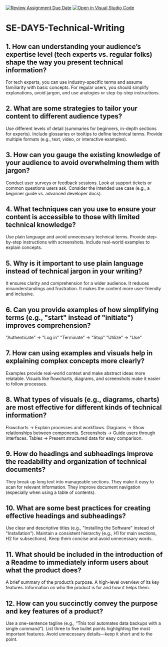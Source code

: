 [![Review Assignment Due Date](https://classroom.github.com/assets/deadline-readme-button-22041afd0340ce965d47ae6ef1cefeee28c7c493a6346c4f15d667ab976d596c.svg)](https://classroom.github.com/a/zsAR-pyY)
[![Open in Visual Studio Code](https://classroom.github.com/assets/open-in-vscode-2e0aaae1b6195c2367325f4f02e2d04e9abb55f0b24a779b69b11b9e10269abc.svg)](https://classroom.github.com/online_ide?assignment_repo_id=18515001&assignment_repo_type=AssignmentRepo)
# SE-DAY5-Technical-Writing
## 1. How can understanding your audience’s expertise level (tech experts vs. regular folks) shape the way you present technical information?
For tech experts, you can use industry-specific terms and assume familiarity with basic concepts.
For regular users, you should simplify explanations, avoid jargon, and use analogies or step-by-step instructions.

## 2. What are some strategies to tailor your content to different audience types?
Use different levels of detail (summaries for beginners, in-depth sections for experts).
Include glossaries or tooltips to define technical terms.
Provide multiple formats (e.g., text, video, or interactive examples).

## 3. How can you gauge the existing knowledge of your audience to avoid overwhelming them with jargon?
Conduct user surveys or feedback sessions.
Look at support tickets or common questions users ask.
Consider the intended use case (e.g., a beginner guide vs. advanced developer docs).

## 4. What techniques can you use to ensure your content is accessible to those with limited technical knowledge?
Use plain language and avoid unnecessary technical terms.
Provide step-by-step instructions with screenshots.
Include real-world examples to explain concepts.

## 5. Why is it important to use plain language instead of technical jargon in your writing?
It ensures clarity and comprehension for a wider audience.
It reduces misunderstandings and frustration.
It makes the content more user-friendly and inclusive.

## 6. Can you provide examples of how simplifying terms (e.g., "start" instead of "initiate") improves comprehension?
"Authenticate" → "Log in"
"Terminate" → "Stop"
"Utilize" → "Use"

## 7. How can using examples and visuals help in explaining complex concepts more clearly?
Examples provide real-world context and make abstract ideas more relatable.
Visuals like flowcharts, diagrams, and screenshots make it easier to follow processes.

## 8. What types of visuals (e.g., diagrams, charts) are most effective for different kinds of technical information?
Flowcharts → Explain processes and workflows.
Diagrams → Show relationships between components.
Screenshots → Guide users through interfaces.
Tables → Present structured data for easy comparison.

## 9. How do headings and subheadings improve the readability and organization of technical documents?
They break up long text into manageable sections.
They make it easy to scan for relevant information.
They improve document navigation (especially when using a table of contents).

## 10. What are some best practices for creating effective headings and subheadings?
Use clear and descriptive titles (e.g., "Installing the Software" instead of "Installation").
Maintain a consistent hierarchy (e.g., H1 for main sections, H2 for subsections).
Keep them concise and avoid unnecessary words.

## 11. What should be included in the introduction of a Readme to immediately inform users about what the product does?
A brief summary of the product’s purpose.
A high-level overview of its key features.
Information on who the product is for and how it helps them.

## 12. How can you succinctly convey the purpose and key features of a product?
Use a one-sentence tagline (e.g., “This tool automates data backups with a single command”).
List three to five bullet points highlighting the most important features.
Avoid unnecessary details—keep it short and to the point.

